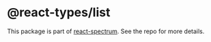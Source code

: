 # @react-types/list

This package is part of [react-spectrum](https://github.com/adobe/react-spectrum). See the repo for more details.
